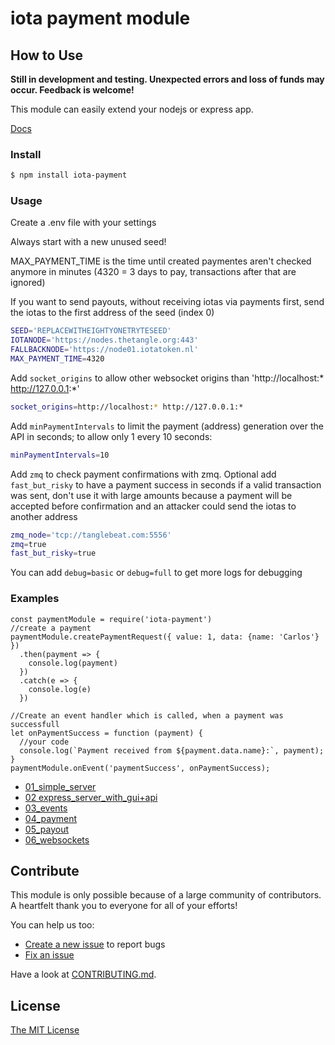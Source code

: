 # iota payment module

## How to Use

**Still in development and testing. Unexpected errors and loss of funds may occur. Feedback is welcome!**

This module can easily extend your nodejs or express app.

[Docs](./docs)

### Install

```bash
$ npm install iota-payment
```

### Usage

Create a .env file with your settings

Always start with a new unused seed!

MAX_PAYMENT_TIME is the time until created paymentes aren't checked anymore in minutes (4320 = 3 days to pay, transactions after that are ignored)

If you want to send payouts, without receiving iotas via payments first, send the iotas to the first address of the seed (index 0)

```bash
SEED='REPLACEWITHEIGHTYONETRYTESEED'
IOTANODE='https://nodes.thetangle.org:443'
FALLBACKNODE='https://node01.iotatoken.nl'
MAX_PAYMENT_TIME=4320
```

Add `socket_origins` to allow other websocket origins than 'http://localhost:* http://127.0.0.1:*'

```bash
socket_origins=http://localhost:* http://127.0.0.1:*
```

Add `minPaymentIntervals` to limit the payment (address) generation over the API in seconds; to allow only 1 every 10 seconds:

```bash
minPaymentIntervals=10
```

Add `zmq` to check payment confirmations with zmq. Optional add `fast_but_risky` to have a payment success in seconds if a valid transaction was sent, don't use it with large amounts because a payment will be accepted before confirmation and an attacker could send the iotas to another address

```bash
zmq_node='tcp://tanglebeat.com:5556'
zmq=true
fast_but_risky=true
```

You can add `debug=basic` or `debug=full` to get more logs for debugging

### Examples

```JS
const paymentModule = require('iota-payment')
//create a payment
paymentModule.createPaymentRequest({ value: 1, data: {name: 'Carlos'} })
  .then(payment => {
    console.log(payment)
  })
  .catch(e => {
    console.log(e)
  })

//Create an event handler which is called, when a payment was successfull
let onPaymentSuccess = function (payment) {
  //your code
  console.log(`Payment received from ${payment.data.name}:`, payment);
}
paymentModule.onEvent('paymentSuccess', onPaymentSuccess);
```

- [01_simple_server](./examples/01_simple_server.js)
- [02 express_server_with_gui+api](./examples/02_express_server_with_gui+api.js)
- [03_events](./examples/03_events.js)
- [04_payment](./examples/04_payment.js)
- [05_payout](./examples/05_payout.js)
- [06_websockets](./examples/06_websockets.js)

## Contribute

This module is only possible because of a large community of contributors. A heartfelt thank you to everyone for all of your efforts!

You can help us too:

- [Create a new issue](https://github.com/iota-pay/iota-payment-module/issues/new) to report bugs
- [Fix an issue](https://github.com/iota-pay/iota-payment-module/issues)

Have a look at [CONTRIBUTING.md](https://github.com/iota-pay/iota-payment-module/blob/master/CONTRIBUTING.md).

## License

[The MIT License](https://github.com/iota-pay/iota-payment-module/blob/master/LICENSE.md)

